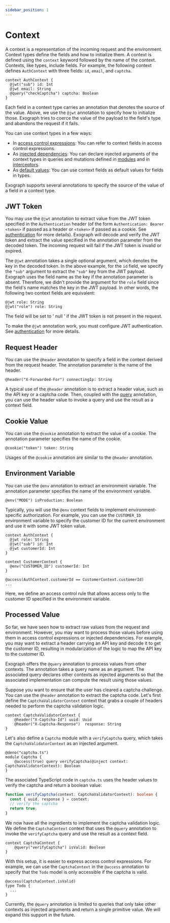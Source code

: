 ```yaml
---
sidebar_position: 1
---
```


# Context

A context is a representation of the incoming request and the environment. Context types define the fields and how to initialize them. A context is defined using the `context` keyword followed by the name of the context. Contexts, like types, include fields. For example, the following context defines `AuthContext` with three fields: `id`, `email`, and `captcha`.

```exo
context AuthContext {
  @jwt("sub") id: Int
  @jwt email: String
  @query("checkCaptcha") captcha: Boolean
}
```

Each field in a context type carries an annotation that denotes the source of the value. Above, we use the `@jwt` annotation to specify how to initialize those. Exograph tries to coerce the value of the payload to the field's type and abandons the request if it fails.

You can use context types in a few ways:

- In [access control expressions](/postgres/access-control.md): You can refer to context fields in access control expressions.
- As [injected dependencies](/deno/injection.md): You can declare injected arguments of the context types in queries and mutations defined in [modules](/deno/defining-modules.md) and in [interceptors](/deno/interceptor.md).
- As [default values](/postgres/customizing-types.md#specifying-a-default-value): You can use context fields as default values for fields in types.

Exograph supports several annotations to specify the source of the value of a field in a context type.

## JWT Token

You may use the `@jwt` annotation to extract value from the JWT token specified in the `Authentication` header (of the form `Authentication: Bearer <token>` if passed as a header or `<token>` if passed as a cookie. See [authentication](/authentication/configuration.md) for more details). Exograph will decode and verify the JWT token and extract the value specified in the annotation parameter from the decoded token. The incoming request will fail if the JWT token is invalid or expired.

The `@jwt` annotation takes a single optional argument, which denotes the key in the decoded token. In the above example, for the `id` field, we specify the `"sub"` argument to extract the `"sub"` key from the JWT payload. Exograph uses the field name as the key if the annotation parameter is absent. Therefore, we didn't provide the argument for the `role` field since the field's name matches the key in the JWT payload. In other words, the following two context fields are equivalent:

```exo
@jwt role: String
@jwt("role") role: String
```

The field will be set to ' null ' if the JWT token is not present in the request.

To make the `@jwt` annotation work, you must configure JWT authentication. See [authentication](/authentication/overview.md) for more details.

## Request Header

You can use the `@header` annotation to specify a field in the context derived from the request header. The annotation parameter is the name of the header.

```exo
@header("X-Forwarded-For") connectingIp: String
```

A typical use of the `@header` annotation is to extract a header value, such as the API key or a captcha code. Then, coupled with the [query](#processed-value) annotation, you can use the header value to invoke a query and use the result as a context field.

## Cookie Value

You can use the `@cookie` annotation to extract the value of a cookie. The annotation parameter specifies the name of the cookie.

```exo
@cookie("token") token: String
```

Usages of the `@cookie` annotation are similar to the `@header` annotation.

## Environment Variable

You can use the `@env` annotation to extract an environment variable. The annotation parameter specifies the name of the environment variable.

```exo
@env("MODE") isProduction: Boolean
```

Typically, you will use the `@env` context fields to implement environment-specific authorization. For example, you can use the `CUSTOMER_ID` environment variable to specify the customer ID for the current environment and use it with some JWT token value.

```exo
context AuthContext {
  @jwt role: String
  @jwt("sub") id: Int
  @jwt customerId: Int
}

context CustomerContext {
  @env("CUSTOMER_ID") customerId: Int
}

@access(AuthContext.customerId == CustomerContext.customerId)
...

```

Here, we define an access control rule that allows access only to the customer ID specified in the environment variable.

## Processed Value

So far, we have seen how to extract raw values from the request and environment. However, you may want to process those values before using them in access control expressions or injected dependencies. For example, you may want to extract a header carrying an API key and decode it to get the customer ID, resulting in modularization of the logic to map the API key to the customer ID.

Exograph offers the `@query` annotation to process values from other contexts. The annotation takes a query name as an argument. The associated query declares other contexts as injected arguments so that the associated implementation can compute the result using those values.

Suppose you want to ensure that the user has cleared a captcha challenge. You can use the `@header` annotation to extract the captcha code. Let's first define the `CaptchaValidatorContext` context that grabs a couple of headers needed to perform the captcha validation logic.

```exo
context CaptchaValidatorContext {
    @header("X-Captcha-Id") uuid: Uuid
    @header("X-Captcha-Response")  response: String
}
```

Let's also define a `Captcha` module with a `verifyCaptcha` query, which takes the `CaptchaValidatorContext` as an injected argument.

```exo
@deno("captcha.ts")
module Captcha {
    @access(true) query verifyCaptcha(@inject context: CaptchaValidatorContext): Boolean
}
```

The associated TypeScript code in `captcha.ts` uses the header values to verify the captcha and return a boolean value:

```typescript
function verifyCaptcha(context: CaptchaValidatorContext): boolean {
  const { uuid, response } = context;
  // verify the captcha
  return true;
}
```

We now have all the ingredients to implement the captcha validation logic. We define the `CaptchaContext` context that uses the `@query` annotation to invoke the `verifyCaptcha` query and use the result as a context field.

```exo
context CaptchaContext {
    @query("verifyCaptcha") isValid: Boolean
}
```

With this setup, it is easier to express access control expressions. For example, we can use the `CaptchaContext` in the `@access` annotation to specify that the `Todo` model is only accessible if the captcha is valid.

```exo
@access(CaptchaContext.isValid)
type Todo {
  ...
}
```

Currently, the `@query` annotation is limited to queries that only take other contexts as injected arguments and return a single primitive value. We will expand this support in the future.
